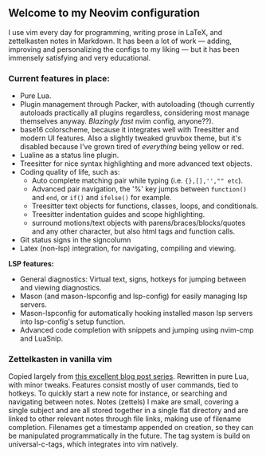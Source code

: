 ## Welcome to my Neovim configuration 

I use vim every day for programming, writing prose in LaTeX, and zettelkasten notes in
Markdown. It has been a lot of work — adding, improving and personalizing the configs
to my liking — but it has been immensely satisfying and very educational. 

### Current features in place: 

- Pure Lua.
- Plugin management through Packer, with autoloading (though currently autoloads 
  practically all plugins regardless, considering most manage themselves anyway. 
  _Blazingly fast_ nvim config, anyone??).
- base16 colorscheme, because it integrates well with Treesitter and modern UI features. 
  Also a slightly tweaked gruvbox theme, but it's disabled because I've grown tired of 
  _everything_ being yellow or red.
- Lualine as a status line plugin.
- Treesitter for nice syntax highlighting and more advanced text objects.
- Coding quality of life, such as:
    - Auto complete matching pair while typing (i.e. `{},[],'',"" etc`).
    - Advanced pair navigation, the '%' key jumps between `function()` and `end`,
      or `if()` and `ifelse()` for example. 
    - Treesitter text objects for functions, classes, loops, and conditionals.
    - Treesitter indentation guides and scope highlighting.
    - surround motions/text objects with parens/braces/blocks/quotes and any other 
      character, but also html tags and function calls.
- Git status signs in the signcolumn
- Latex (non-lsp) integration, for navigating, compiling and viewing.

**LSP features:**
- General diagnostics: Virtual text, signs, hotkeys for jumping between and viewing 
  diagnostics.
- Mason (and mason-lspconfig and lsp-config) for easily managing lsp servers.
- Mason-lspconfig for automatically hooking installed mason lsp servers into
  lsp-config's setup function.
- Advanced code completion with snippets and jumping using nvim-cmp and LuaSnip.

### Zettelkasten in vanilla vim

Copied largely from [this excellent blog post 
series](https://www.edwinwenink.xyz/posts/42-vim_notetaking/). Rewritten in pure Lua, with 
minor tweaks. Features consist mostly of user commands, tied to hotkeys. To quickly start 
a new note for instance, or searching and navigating between notes. Notes (zettels) I make 
are small, covering a single subject and are all stored together in a single flat 
directory and are linked to other relevant notes through file links, making use of 
filename completion. Filenames get a timestamp appended on creation, so they can be 
manipulated programmatically in the future. The tag system is build on universal-c-tags, 
which integrates into vim natively.
